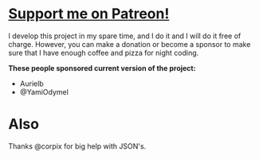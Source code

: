 # [Support me on Patreon!](https://www.patreon.com/join/toby3d)
I develop this project in my spare time, and I do it and I will do it free of charge. However, you can make a donation or become a sponsor to make sure that I have enough coffee and pizza for night coding.

**These people sponsored current version of the project:**
- Aurielb
- @YamiOdymel

# Also
Thanks @corpix for big help with JSON's.